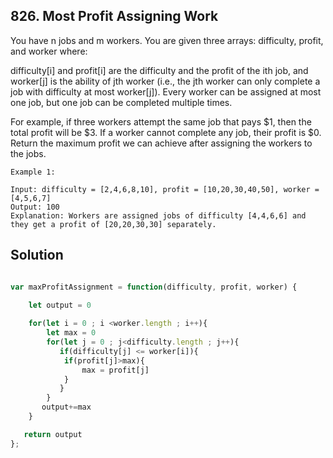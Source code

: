 ## 826. Most Profit Assigning Work

You have n jobs and m workers. You are given three arrays: difficulty, profit, and worker where:

difficulty[i] and profit[i] are the difficulty and the profit of the ith job, and
worker[j] is the ability of jth worker (i.e., the jth worker can only complete a job with difficulty at most worker[j]).
Every worker can be assigned at most one job, but one job can be completed multiple times.

For example, if three workers attempt the same job that pays $1, then the total profit will be $3. If a worker cannot complete any job, their profit is $0.
Return the maximum profit we can achieve after assigning the workers to the jobs.

 
```
Example 1:

Input: difficulty = [2,4,6,8,10], profit = [10,20,30,40,50], worker = [4,5,6,7]
Output: 100
Explanation: Workers are assigned jobs of difficulty [4,4,6,6] and they get a profit of [20,20,30,30] separately.
```

## Solution

```jsx

var maxProfitAssignment = function(difficulty, profit, worker) {

    let output = 0
    
    for(let i = 0 ; i <worker.length ; i++){
        let max = 0
        for(let j = 0 ; j<difficulty.length ; j++){
           if(difficulty[j] <= worker[i]){
            if(profit[j]>max){
                max = profit[j]
            }
           }
        }
       output+=max
    }

   return output
};
```